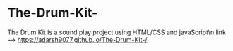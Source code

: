 # The-Drum-Kit-
The Drum Kit is a sound play project using HTML/CSS and javaScript\n
link --> https://adarsh9077.github.io/The-Drum-Kit-/
